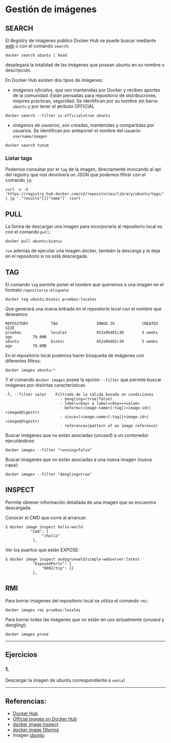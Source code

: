 # Gestión de imágenes

## SEARCH

El _Registry_ de imágenes público Docker Hub se puede buscar mediante [web](https://hub.docker.com) o con el comando `search`:

```
docker search ubuntu | head
```

desplegará la totalidad de las imágenes que posean ubuntu en su nombre o descripción.

En Docker Hub existen dos tipos de imágenes:

- *imágenes oficiales*, que son mantenidas por Docker y reciben aportes de la comunidad. Están pensadas para repositorio de distribuciones, mejores prácticas, seguridad. Se identifican por su nombre sin barra: `ubuntu` y por tener el atributo OFFICIAL

```
docker search --filter is-official=true ubuntu
```

- *imágenes de usuarios*, son creadas, mantenidas y compartidas por usuarios. Se identifican por anteponer el nombre del usuario: `username/imagen`

```
docker search tutum
```

### Listar tags

Podemos consultar por el `tag` de la imagen, directamente invocando al api del registry que nos devolverá un JSON que podemos filtrar con el comando `jq`:

```
curl -s -S 'https://registry.hub.docker.com/v2/repositories/library/ubuntu/tags/' | jq '."results"[]["name"]' |sort
```


## PULL

La forma de descargar una imagen para incorporarla al repositorio local es con el comando `pull`:

```
docker pull ubuntu:bionic
```

`run` además de ejecutar una imagen docker, también la descarga y la deja en el repositorio si no está descargada.

## TAG

El comando `tag` permite poner el nombre que queremos a una imagen en el formato `repositorio:etiqueta`

```
docker tag ubuntu:bionic pruebas:locales
```

Que generará una nueva entrada en el repositorio local con el nombre que deseamos:

```
REPOSITORY          TAG                 IMAGE ID            CREATED             SIZE
pruebas             locales             452a96d81c30        5 weeks ago         79.6MB
ubuntu              bionic              452a96d81c30        5 weeks ago         79.6MB
```

En el repositorio local podemos hacer búsqueda de imágenes con diferentes filtros:

```
docker images ubuntu:*
```

Y el comando `docker images` posee la opción `--filter` que permite buscar imágenes por distintas características

```
-f, --filter valor    Filtrado de la salida basado en condiciones
                        - dangling=(true|false)
                        - label=<key> o label=<key>=<value>
                        - before=(<image-name>[:tag]|<image-id>|<image@digest>)
                        - since=(<image-name>[:tag]|<image-id>|<image@digest>)
                        - reference=(pattern of an image reference)
```

Buscar imágenes que no están asociadas (_unused_) a un contenedor ejecutándose:

```
docker images --filter "running=false"
```

Buscar imágenes que no están asociadas a una nueva imagen (nueva capa):

```
docker images --filter "dangling=true" 
```

## INSPECT

Permite obtener información detallada de una imagen que se encuentra descargada.

Conocer el CMD que corre al arrancar:

```
$ docker image inspect hello-world
           "Cmd": [
                "/hello"
            ],
```

Ver los puertos que están EXPOSE:

```
$ docker image inspect andygrunwald/simple-webserver:latest
            "ExposedPorts": {
                "8082/tcp": {}
            },
```

## RMI

Para borrar imágenes del repositorio local se utiliza el comando  `rmi`:

```
docker images rmi pruebas:locales
```

Para borrar todas las imágenes que no están en uso actualmente (_unused_ y _dangling_): 

```
docker images prune
``` 

---

## Ejercicios

### 1.
Descargar la imagen de ubuntu correspondiente a `xenial`

---

## Referencias:

- [Docker Hub](https://hub.docker.com)
- [Official images on Docker Hub](https://docs.docker.com/docker-hub/official_images/)
- [docker image inspect](https://docs.docker.com/engine/reference/commandline/image_inspect/)
- [docker image filtering](https://github.com/moby/moby/blob/10c0af083544460a2ddc2218f37dc24a077f7d90/docs/reference/commandline/images.md#filtering)
- Imagen [ubuntu](https://hub.docker.com/_/ubuntu)